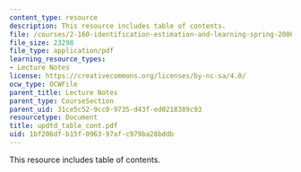 ```yaml
---
content_type: resource
description: This resource includes table of contents.
file: /courses/2-160-identification-estimation-and-learning-spring-2006/1bf206dfb15f096397afc979ba28bddb_updtd_table_cont.pdf
file_size: 23298
file_type: application/pdf
learning_resource_types:
- Lecture Notes
license: https://creativecommons.org/licenses/by-nc-sa/4.0/
ocw_type: OCWFile
parent_title: Lecture Notes
parent_type: CourseSection
parent_uid: 31ce5c52-9cc0-9735-d43f-ed0218389c93
resourcetype: Document
title: updtd_table_cont.pdf
uid: 1bf206df-b15f-0963-97af-c979ba28bddb
---
```

This resource includes table of contents.